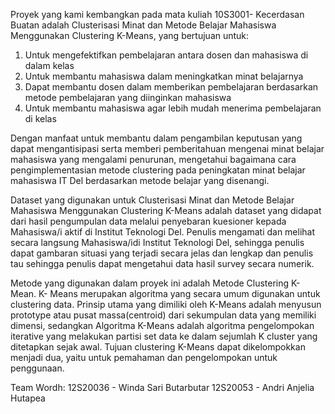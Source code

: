 Proyek yang kami kembangkan pada mata kuliah 10S3001- Kecerdasan Buatan adalah Clusterisasi Minat dan Metode Belajar Mahasiswa Menggunakan Clustering K-Means, yang bertujuan untuk: 
1. Untuk mengefektifkan pembelajaran antara dosen dan mahasiswa di dalam kelas
2. Untuk membantu mahasiswa dalam meningkatkan minat belajarnya 
3. Dapat membantu dosen dalam memberikan pembelajaran berdasarkan metode pembelajaran yang diinginkan mahasiswa
4. Untuk membantu mahasiswa agar lebih mudah menerima pembelajaran di kelas

Dengan manfaat untuk membantu dalam pengambilan keputusan yang dapat mengantisipasi serta memberi pemberitahuan mengenai minat belajar mahasiswa yang mengalami penurunan, mengetahui bagaimana cara pengimplementasian metode clustering pada peningkatan minat belajar mahasiswa IT Del berdasarkan metode belajar yang disenangi. 

Dataset yang digunakan untuk Clusterisasi Minat dan Metode Belajar Mahasiswa Menggunakan Clustering K-Means adalah dataset yang didapat dari hasil pengumpulan data  melalui penyebaran kuesioner kepada Mahasiswa/i aktif di Institut Teknologi Del. Penulis mengamati dan melihat secara langsung Mahasiswa/idi Institut Teknologi Del, sehingga penulis dapat gambaran situasi yang terjadi secara jelas dan lengkap dan penulis tau sehingga penulis dapat mengetahui data hasil survey secara numerik.

Metode yang digunakan dalam proyek ini adalah Metode Clustering K-Mean. K- Means merupakan algoritma yang secara umum digunakan untuk clustering data. Prinsip utama yang dimiliki oleh K-Means adalah menyusun prototype atau pusat massa(centroid) dari sekumpulan data yang memiliki dimensi, sedangkan Algoritma K-Means adalah algoritma pengelompokan iterative yang melakukan partisi set data ke dalam sejumlah K cluster yang ditetapkan sejak awal. Tujuan clustering K-Means dapat dikelompokkan menjadi dua, yaitu untuk pemahaman dan pengelompokan untuk penggunaan. 

Team Wordh:
12S20036 - Winda Sari Butarbutar
12S20053 - Andri Anjelia Hutapea
